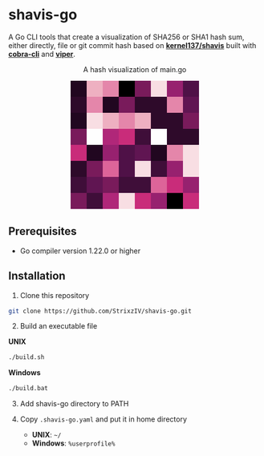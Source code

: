 # shavis-go

A Go CLI tools that create a visualization of SHA256 or SHA1 hash sum, either directly, file or git commit hash
based on **[kernel137/shavis](https://github.com/kernel137/shavis)** built with **[cobra-cli](https://github.com/spf13/cobra)** and **[viper](https://github.com/spf13/viper)**.

<p align="center">A hash visualization of main.go</p>
<p align="center">
  <img src="./assets/example.png">
</p>

## Prerequisites

* Go compiler version 1.22.0 or higher

## Installation

1. Clone this repository

```sh
git clone https://github.com/StrixzIV/shavis-go.git
```

2. Build an executable file

**UNIX**

```sh
./build.sh
```

**Windows**

```sh
./build.bat
```

3. Add shavis-go directory to PATH

4. Copy `.shavis-go.yaml` and put it in home directory
   * **UNIX**: `~/`
   * **Windows**: `%userprofile%`
